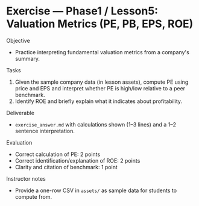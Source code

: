 # Exercise — Phase1 / Lesson5: Valuation Metrics (PE, PB, EPS, ROE)

Objective
- Practice interpreting fundamental valuation metrics from a company's summary.

Tasks
1) Given the sample company data (in lesson assets), compute PE using price and EPS and interpret whether PE is high/low relative to a peer benchmark.
2) Identify ROE and briefly explain what it indicates about profitability.

Deliverable
- `exercise_answer.md` with calculations shown (1–3 lines) and a 1–2 sentence interpretation.

Evaluation
- Correct calculation of PE: 2 points
- Correct identification/explanation of ROE: 2 points
- Clarity and citation of benchmark: 1 point

Instructor notes
- Provide a one-row CSV in `assets/` as sample data for students to compute from.
